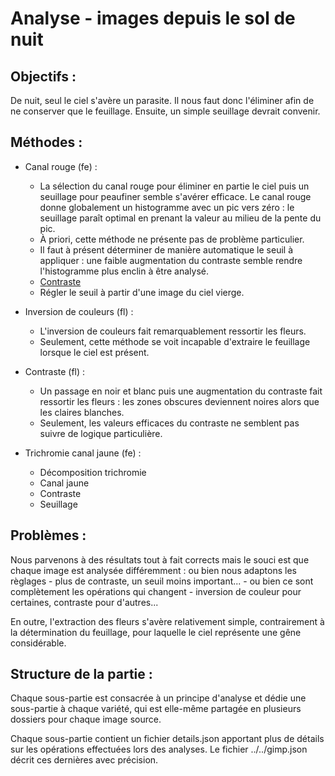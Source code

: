 # Analyse - images depuis le sol de nuit

## Objectifs :
De nuit, seul le ciel s'avère un parasite. Il nous faut donc l'éliminer afin de 
ne conserver que le feuillage. Ensuite, un simple seuillage devrait convenir.

## Méthodes :
* Canal rouge (fe) :
    * La sélection du canal rouge pour éliminer en partie le ciel puis un seuillage 
    pour peaufiner semble s'avérer efficace. Le canal rouge donne globalement un 
    histogramme avec un pic vers zéro : le seuillage paraît optimal en prenant la 
    valeur au milieu de la pente du pic.
    * À priori, cette méthode ne présente pas de problème particulier.
    * Il faut à présent déterminer de manière automatique le seuil à appliquer : 
    une faible augmentation du contraste semble rendre l'histogramme plus enclin 
    à être analysé.
    * [Contraste](http://pippin.gimp.org/image_processing/chap_point.html)
    * Régler le seuil à partir d'une image du ciel vierge.

* Inversion de couleurs (fl) : 
   * L'inversion de couleurs fait remarquablement ressortir les fleurs. 
   * Seulement, cette méthode se voit incapable d'extraire le feuillage lorsque 
   le ciel est présent.

* Contraste (fl) : 
   * Un passage en noir et blanc puis une augmentation du contraste fait ressortir 
   les fleurs : les zones obscures deviennent noires alors que les claires blanches. 
    * Seulement, les valeurs efficaces du contraste ne semblent pas suivre de 
    logique particulière.
	
* Trichromie canal jaune (fe) :
	* Décomposition trichromie
	* Canal jaune
	* Contraste
	* Seuillage

## Problèmes :
Nous parvenons à des résultats tout à fait corrects mais le souci est que chaque image 
est analysée différemment : ou bien nous adaptons les règlages - plus de contraste, 
un seuil moins important... - ou bien ce sont complètement les opérations qui changent - 
inversion de couleur pour certaines, contraste pour d'autres... 

En outre, l'extraction des fleurs s'avère relativement simple, contrairement à la 
détermination du feuillage, pour laquelle le ciel représente une gêne considérable.

## Structure de la partie :
Chaque sous-partie est consacrée à un principe d'analyse et dédie une sous-partie 
à chaque variété, qui est elle-même partagée en plusieurs dossiers pour chaque 
image source.

Chaque sous-partie contient un fichier details.json apportant plus de détails sur 
les opérations effectuées lors des analyses. Le fichier ../../gimp.json décrit 
ces dernières avec précision.
